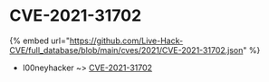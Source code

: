 # CVE-2021-31702
{% embed url="https://github.com/Live-Hack-CVE/full_database/blob/main/cves/2021/CVE-2021-31702.json" %}

* l00neyhacker ~> [CVE-2021-31702](https://www.alice-snow.ru/2021/database/cve-2021-31702/cve-2021-31702-l00neyhacker)